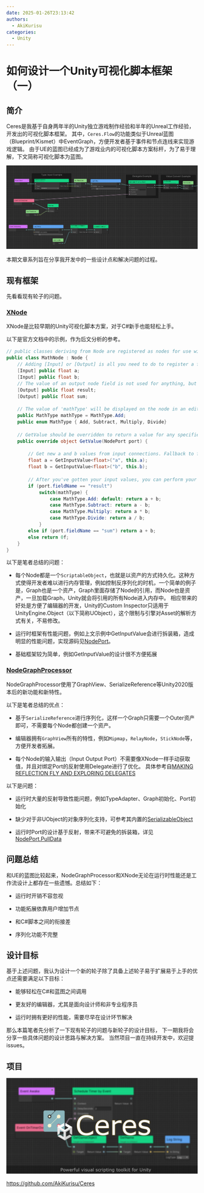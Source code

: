 ```yaml
---
date: 2025-01-26T23:13:42
authors:
  - AkiKurisu
categories:
  - Unity
---
```


# 如何设计一个Unity可视化脚本框架（一）

<!-- more -->

## 简介

Ceres是我基于自身两年半的Unity独立游戏制作经验和半年的Unreal工作经验，开发出的可视化脚本框架。
其中，`Ceres.Flow`的功能类似于Unreal蓝图（Blueprint/Kismet）中EventGraph，方便开发者基于事件和节点连线来实现游戏逻辑。
由于UE的蓝图已经成为了游戏业内的可视化脚本方案标杆，为了易于理解，下文简称可视化脚本为蓝图。

![Example](../../../assets/images/2025-01-27/ceres_flow.png)

本期文章系列旨在分享我开发中的一些设计点和解决问题的过程。

## 现有框架
先看看现有轮子的问题。

### [XNode](https://github.com/Siccity/xNode)

XNode是比较早期的Unity可视化脚本方案，对于C#新手也能轻松上手。

以下是官方文档中的示例，作为后文分析的参考。

```C#
// public classes deriving from Node are registered as nodes for use within a graph
public class MathNode : Node {
    // Adding [Input] or [Output] is all you need to do to register a field as a valid port on your node 
    [Input] public float a;
    [Input] public float b;
    // The value of an output node field is not used for anything, but could be used for caching output results
    [Output] public float result;
    [Output] public float sum;

    // The value of 'mathType' will be displayed on the node in an editable format, similar to the inspector
    public MathType mathType = MathType.Add;
    public enum MathType { Add, Subtract, Multiply, Divide}
    
    // GetValue should be overridden to return a value for any specified output port
    public override object GetValue(NodePort port) {

        // Get new a and b values from input connections. Fallback to field values if input is not connected
        float a = GetInputValue<float>("a", this.a);
        float b = GetInputValue<float>("b", this.b);

        // After you've gotten your input values, you can perform your calculations and return a value
        if (port.fieldName == "result")
            switch(mathType) {
                case MathType.Add: default: return a + b;
                case MathType.Subtract: return a - b;
                case MathType.Multiply: return a * b;
                case MathType.Divide: return a / b;
            }
        else if (port.fieldName == "sum") return a + b;
        else return 0f;
    }
}
```
以下是笔者总结的问题：

- 每个Node都是一个`ScriptableObject`，也就是以资产的方式持久化。这种方式使得开发者难以进行内存管理，例如控制反序列化的时机，一个简单的例子是，Graph也是一个资产，Graph里面存储了Node的引用，而Node也是资产，一旦加载Graph，Unity就会将引用的所有Node进入内存中。
  相应带来的好处是方便了编辑器的开发，Unity的Custom Inspector只适用于UnityEngine.Object（以下简称UObject），这个限制与引擎对Asset的解析方式有关，不易修改。

- 运行时框架有性能问题，例如上文示例中GetInputValue会进行拆装箱，造成明显的性能问题，实现源码见[NodePort](https://github.com/Siccity/xNode/blob/master/Scripts/NodePort.cs#L139)。

- 基础框架较为简单，例如GetInputValue的设计很不方便拓展

### [NodeGraphProcessor](https://github.com/alelievr/NodeGraphProcessor)

NodeGraphProcessor使用了GraphView、SerializeReference等Unity2020版本后的新功能和新特性。

以下是笔者总结的优点：

- 基于`SerializeReference`进行序列化，这样一个Graph只需要一个Outer资产即可，不需要每个Node都创建一个资产。
  
- 编辑器拥有`GraphView`所有的特性，例如`Mipmap`，`RelayNode`，`StickNode`等，方便开发者拓展。

- 每个Node的输入输出（Input Output Port）不需要像XNode一样手动获取值，并且对绑定Port的反射使用Delegate进行了优化。
  具体参考自[MAKING REFLECTION FLY AND EXPLORING DELEGATES](https://codeblog.jonskeet.uk/2008/08/09/making-reflection-fly-and-exploring-delegates/)

以下是问题：

- 运行时大量的反射导致性能问题，例如TypeAdapter、Graph初始化、Port初始化
  
- 缺少对于非UObject的对象序列化支持，可参考其内置的[SerializableObject](https://github.com/alelievr/NodeGraphProcessor/blob/master/Assets/com.alelievr.NodeGraphProcessor/Runtime/Utils/SerrializableObject.cs)

- 运行时Port的设计基于反射，带来不可避免的拆装箱，详见[NodePort.PullData](https://github.com/alelievr/NodeGraphProcessor/blob/master/Assets/com.alelievr.NodeGraphProcessor/Runtime/Elements/NodePort.cs#L298)

## 问题总结

和UE的蓝图比较起来，NodeGraphProcessor和XNode无论在运行时性能还是工作流设计上都存在一些遗憾。总结如下：

- 运行时开销不容忽视
  
- 功能拓展依靠用户增加节点

- 和C#脚本之间的衔接差

- 序列化功能不完整

## 设计目标

基于上述问题，我认为设计一个新的轮子除了具备上述轮子易于扩展易于上手的优点还需要满足以下目标：

- 能够轻松在C#和蓝图之间调用
  
- 更友好的编辑器，尤其是面向设计师和非专业程序员

- 运行时拥有更好的性能，需要尽早在设计环节解决

那么本篇笔者先分析了一下现有轮子的问题与新轮子的设计目标，
下一期我将会分享一些具体问题的设计思路与解决方案。
当然项目一直在持续开发中，欢迎提issues。

## 项目
![Ceres](../../../assets/images/2025-01-27/ceres_banner.png)

https://github.com/AkiKurisu/Ceres